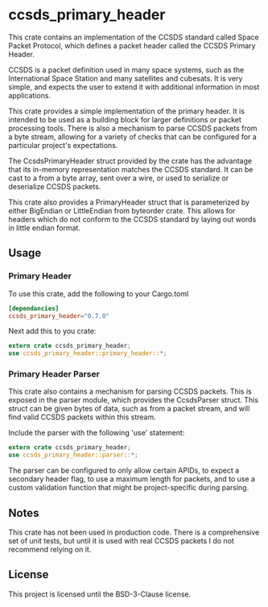 # ccsds\_primary\_header
This crate contains an implementation of the CCSDS standard
called Space Packet Protocol, which defines a packet header
called the CCSDS Primary Header.


CCSDS is a packet definition used in many space systems, such as the
International Space Station and many satellites and cubesats.
It is very simple, and expects the user to extend it with additional
information in most applications. 


This crate provides a simple implementation of the
primary header. It is intended to be used as a building
block for larger definitions or packet processing tools.
There is also a mechanism to parse CCSDS packets from a byte
stream, allowing for a variety of checks that can be configured
for a particular project's expectations.


The CcsdsPrimaryHeader struct provided by the crate has the
advantage that its in-memory representation matches the
CCSDS standard. It can be cast to a from a 
byte array, sent over a wire, or used to serialize or
deserialize CCSDS packets.

This crate also provides a PrimaryHeader struct that
is parameterized by either BigEndian or LittleEndian from
byteorder crate. This allows for headers which do not conform
to the CCSDS standard by laying out words in little endian
format.


## Usage

### Primary Header
To use this crate, add the following to your Cargo.toml
```toml
[dependancies]
ccsds_primary_header="0.7.0"
```

Next add this to you crate:
```rust
extern crate ccsds_primary_header;
use ccsds_primary_header::primary_header::*;
```

### Primary Header Parser
This crate also contains a mechanism for parsing CCSDS packets. This
is exposed in the parser module, which provides the CcsdsParser struct.
This struct can be given bytes of data, such as from a packet stream, and
will find valid CCSDS packets within this stream.


Include the parser with the following 'use' statement:
```rust
extern crate ccsds_primary_header;
use ccsds_primary_header::parser::*;
```

The parser can be configured to only allow certain APIDs, to expect
a secondary header flag, to use a maximum length for packets, and to
use a custom validation function that might be project-specific during
parsing.


## Notes
This crate has not been used in production code. There is
a comprehensive set of unit tests, but until it is used with
real CCSDS packets I do not recommend relying on it.

## License
This project is licensed until the BSD-3-Clause license.

